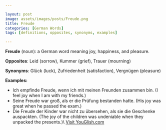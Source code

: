 ```yaml
---

layout: post
image: assets/images/posts/Freude.png
title: Freude
categories: [German Words]
tags: [definitions, opposites, synonyms, examples]

---
```


**Freude** (noun): a German word meaning joy, happiness, and pleasure.

**Opposites**: Leid (sorrow), Kummer (grief), Trauer (mourning)

**Synonyms**: Glück (luck), Zufriedenheit (satisfaction), Vergnügen (pleasure)

**Examples:**

- Ich empfinde Freude, wenn ich mit meinen Freunden zusammen bin. (I feel joy when I am with my friends.)
- Seine Freude war groß, als er die Prüfung bestanden hatte. (His joy was great when he passed the exam.)
- Die Freude der Kinder war nicht zu übersehen, als sie die Geschenke auspackten. (The joy of the children was undeniable when they unpacked the presents.)\ <a id="yg-widget-0" class="youglish-widget" data-query="Freude" data-lang="german" data-components="8412" data-auto-start="0" data-bkg-color="theme_light" data-title="How%20to%20pronounce%20Freude%20in%20German"  rel="nofollow" href="https://youglish.com">Visit YouGlish.com</a><script async src="https://youglish.com/public/emb/widget.js" charset="utf-8"></script>